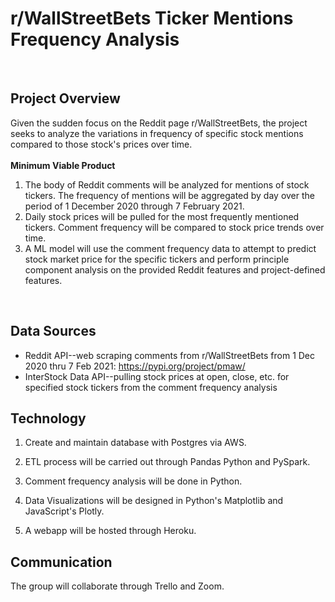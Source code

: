 # r/WallStreetBets Ticker Mentions Frequency Analysis
​
## Project Overview

Given the sudden focus on the Reddit page r/WallStreetBets, the project seeks to analyze the variations in frequency of specific stock mentions compared to those stock's prices over time. <br /> <br />
**Minimum Viable Product**
<ol>
    <li> The body of Reddit comments will be analyzed for mentions of stock tickers. The frequency of mentions will be aggregated by day over the period of 1 December 2020 through 7 February 2021.</li>
    <li> Daily stock prices will be pulled for the most frequently mentioned tickers. Comment frequency will be compared to stock price trends over time.</li>
    <li> A ML model will use the comment frequency data to attempt to predict stock market price for the specific tickers and perform principle component analysis on the provided Reddit features and project-defined features. </li>
</ol> 
​

## Data Sources

- Reddit API--web scraping comments from r/WallStreetBets from 1 Dec 2020 thru 7 Feb 2021: https://pypi.org/project/pmaw/
- InterStock Data API--pulling stock prices at open, close, etc. for specified stock tickers from the comment frequency analysis
​
## Technology

1. Create and maintain database with Postgres via AWS.

2. ETL process will be carried out through Pandas Python and PySpark. 

3. Comment frequency analysis will be done in Python. 

4. Data Visualizations will be designed in Python's Matplotlib and JavaScript's Plotly.

5. A webapp will be hosted through Heroku.
​
## Communication

The group will collaborate through Trello and Zoom. 
